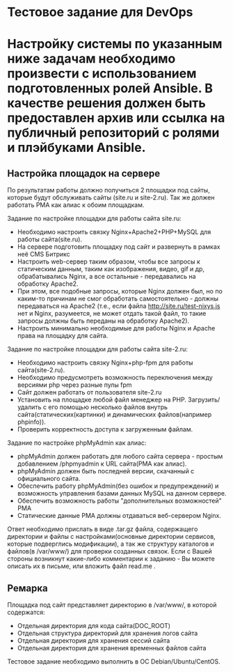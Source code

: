 # Тестовое задание для DevOps

# Настройку системы по указанным ниже задачам необходимо произвести с использованием подготовленных ролей Ansible. В качестве решения должен быть предоставлен архив или ссылка на публичный репозиторий с ролями и плэйбуками Ansible.

## Настройка площадок на сервере

По результатам работы должно получиться 2 площадки под сайты, которые будут обслуживать сайты (site.ru и site-2.ru). Так же должен работать PMA как алиас к обоим площадкам.

Задание по настройке площадки для работы сайта site.ru:
  * Необходимо настроить связку Nginx+Apache2+PHP+MySQL для работы сайта(site.ru).
  * На сервере подготовить площадку под сайт и развернуть в рамках неё CMS Битрикс
  * Настроить web-сервер таким образом, чтобы все запросы к статическим данным, таким как изображения, видео, gif и др, обрабатывались Nginx, а все остальные - передавались на обработку Apache2.
  * При этом, все подобные запросы, которые Nginx должен был, но по каким-то причинам не смог обработать самостоятельно - должны передаваться на Apache2
    (т.е., если файла http://site.ru/test-nixys.js нет и Nginx, разумеется, не может отдать такой файл, то такие запросы должны быть переданы на обработку Apache2).
  * Настроить минимально необходимые для работы Nginx и Apache права на площадку для сайта.

Задание по настройке площадки для работы сайта site-2.ru:
  * Необходимо настроить связку Nginx+php-fpm для работы сайта(site-2.ru).
  * Необходимо предусмотреть возможность переключения между версиями php через разные пулы fpm
  * Сайт должен работать от пользователя site-2.ru
  * Установить на площадке любой файл менеджер на PHP. Загрузить/удалить с его помощью несколько файлов внутрь сайта(статических(картинки) и динамических файлов(например phpinfo)).
  * Проверить корректность доступа к загруженным файлам.

Задание по настройке phpMyAdmin как алиас:
  * phpMyAdmin должен работать для любого сайта сервера - простым добавлением /phpmyadmin к URL сайта(PMA как алиас).
  * phpMyAdmin должен быть последней версии, скачанный с официального сайта.
  * Обеспечить работу phpMyAdmin(без ошибок и предупреждений) и возможность управления базами данных MySQL на данном сервере.
  * Обеспечить возможность работы \"дополнительных возможностей\" PMA
  * Статические данные PMA должны отдаваться веб-сервером Nginx.

Ответ необходимо прислать в виде .tar.gz файла, содержащего директории и файлы с настройками(основные директории сервисов, которые подверглись модификации), а так же структуру каталогов и файлов(в /var/www/) для проверки созданных связок.
Если с Вашей стороны возникнут какие-либо комментарии к заданию - Вы можете описать их в письме, или вложить файл read.me .

## Ремарка
Площадка под сайт представляет директорию в /var/www/, в которой содержатся:
* Отдельная директория для кода сайта(DOC_ROOT)
* Отдельная структура директорий для хранения логов сайта
* Отдельная директория для хранения сессий сайта
* Отдельная директория для хранения временных файлов сайта

Тестовое задание необходимо выполнить в ОС Debian/Ubuntu/CentOS.